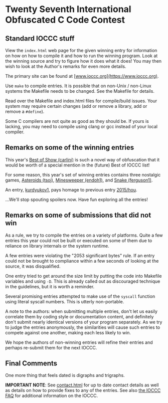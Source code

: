 # Twenty Seventh International Obfuscated C Code Contest


## Standard IOCCC stuff

View the `index.html` web page for the given winning entry for information on how
on how to compile it and how to run the winning program.
Look at the winning source and try to figure how it does what it does!
You may then wish to look at the Author's remarks for even more details.

The primary site can be found at [www.ioccc.org](https://www.ioccc.org).

Use `make` to compile entries.  It is possible that on non-Unix / non-Linux
systems the Makefile needs to be changed.  See the Makefile for details.

Read over the Makefile and index.html files for compile/build issues.  Your
system may require certain changes (add or remove a library, add or remove a
`#define`).

Some C compilers are not quite as good as they should be.  If yours is
lacking, you may need to compile using clang or gcc instead of your local
compiler.


## Remarks on some of the winning entries

This year's [Best of Show (carlini)](carlini/index.html) is such a novel way of
obfuscation that it would be worth of a special mention in the (future) Best of
IOCCC list!

For some reason, this year's set of winning entries contains three nostalgic games,
[Asteroids (tsoj)](tsoj/index.html), [Minesweeper (endoh1)](endoh1/index.html),
and [Snake (ferguson1)](ferguson1/index.html).

An entry, [kurdyukov1](kurdyukov1/index.html), pays homage to previous entry
[2015/hou](2015/hou/index.html).

...We'll stop spouting spoilers now. Have fun exploring all the entries!


## Remarks on some of submissions that did not win

As a rule, we try to compile the entries on a variety of platforms.  Quite a few
entries this year could not be built or executed on some of them due to reliance
on library internals or the system runtime.

A few entries were violating the "2053 significant bytes" rule. If an entry
could not be brought to compliance within a few seconds of looking at the
source, it was disqualified.

One entry tried to get around the size limit by putting the code into
Makefile variables and using `-D`. This is already called out as discouraged
technique in the guidelines, but it is worth a reminder.

Several promising entries attempted to make use of the `syscall` function using
literal syscall numbers.  This is utterly non-portable.

A note to the authors: when submitting multiple entries, don't let us easily
correlate them by coding style or documentation content, and definitely don't
submit nearly identical versions of your program separately. As we try to judge
the entries anonymously, the similarities will cause such entries to compete
against one another, making each less likely to win.

We hope the authors of non-winning entries will refine their entries and
perhaps re-submit them for the next IOCCC.


## Final Comments

One more thing that feels dated is digraphs and trigraphs.

**IMPORTANT NOTE**: See [contact.html](../contact.html) for up to date contact details
as well as details on how to provide fixes to any of the entries.
See also [the IOCCC FAQ](../faq.html) for additional information on the IOCCC.

<!--

    Copyright © 1984-2024 by Landon Curt Noll. All Rights Reserved.

    You are free to share and adapt this file under the terms of this license:

	Creative Commons Attribution-ShareAlike 4.0 International (CC BY-SA 4.0)

    For more information, see:

	https://creativecommons.org/licenses/by-sa/4.0/

-->
